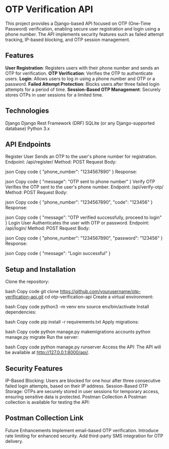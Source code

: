 # OTP Verification API

This project provides a Django-based API focused on OTP (One-Time Password) verification, enabling secure user registration and login using a phone number. The API implements security features such as failed attempt tracking, IP-based blocking, and OTP session management.

## Features
**User Registration**: Registers users with their phone number and sends an OTP for verification.
**OTP Verification**: Verifies the OTP to authenticate users.
**Login**: Allows users to log in using a phone number and OTP or a password.
**Failed Attempt Protection**: Blocks users after three failed login attempts for a period of time.
**Session-Based OTP Management**: Securely stores OTPs in user sessions for a limited time.
## Technologies
Django
Django Rest Framework (DRF)
SQLite (or any Django-supported database)
Python 3.x
## API Endpoints
Register User
Sends an OTP to the user's phone number for registration.
Endpoint: /api/register/
Method: POST
Request Body:

json
Copy code
{
   "phone_number": "1234567890"
}
Response:

json
Copy code
{
   "message": "OTP sent to phone number"
}
Verify OTP
Verifies the OTP sent to the user's phone number.
Endpoint: /api/verify-otp/
Method: POST
Request Body:

json
Copy code
{
   "phone_number": "1234567890",
   "code": "123456"
}
Response:

json
Copy code
{
   "message": "OTP verified successfully, proceed to login"
}
Login User
Authenticates the user with OTP or password.
Endpoint: /api/login/
Method: POST
Request Body:

json
Copy code
{
   "phone_number": "1234567890",
   "password": "123456"
}
Response:

json
Copy code
{
   "message": "Login successful"
}
## Setup and Installation
Clone the repository:

bash
Copy code
git clone https://github.com/yourusername/otp-verification-api.git
cd otp-verification-api
Create a virtual environment:

bash
Copy code
python3 -m venv env
source env/bin/activate
Install dependencies:

bash
Copy code
pip install -r requirements.txt
Apply migrations:

bash
Copy code
python manage.py makemigrations accounts
python manage.py migrate 
Run the server:

bash
Copy code
python manage.py runserver
Access the API:
The API will be available at http://127.0.0.1:8000/api/.

## Security Features
IP-Based Blocking: Users are blocked for one hour after three consecutive failed login attempts, based on their IP address.
Session-Based OTP Storage: OTPs are securely stored in user sessions for temporary access, ensuring sensitive data is protected.
Postman Collection
A Postman collection is available for testing the API:

## Postman Collection Link
Future Enhancements
Implement email-based OTP verification.
Introduce rate limiting for enhanced security.
Add third-party SMS integration for OTP delivery.
